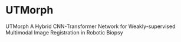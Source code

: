 # UTMorph
UTMorph A Hybrid CNN-Transformer Network for Weakly-supervised Multimodal Image Registration in Robotic Biopsy
